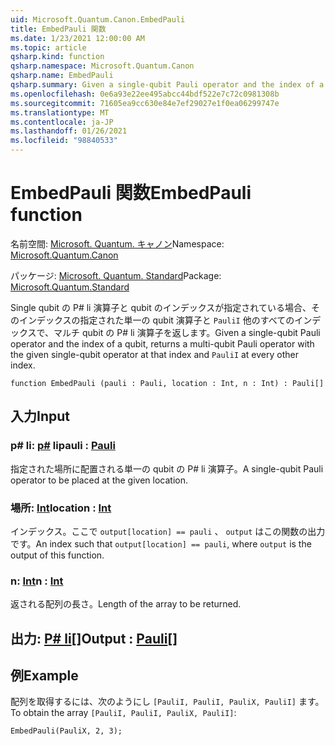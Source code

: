 ```yaml
---
uid: Microsoft.Quantum.Canon.EmbedPauli
title: EmbedPauli 関数
ms.date: 1/23/2021 12:00:00 AM
ms.topic: article
qsharp.kind: function
qsharp.namespace: Microsoft.Quantum.Canon
qsharp.name: EmbedPauli
qsharp.summary: Given a single-qubit Pauli operator and the index of a qubit, returns a multi-qubit Pauli operator with the given single-qubit operator at that index and `PauliI` at every other index.
ms.openlocfilehash: 0e6a93e22ee495abcc44bdf522e7c72c0981308b
ms.sourcegitcommit: 71605ea9cc630e84e7ef29027e1f0ea06299747e
ms.translationtype: MT
ms.contentlocale: ja-JP
ms.lasthandoff: 01/26/2021
ms.locfileid: "98840533"
---
```

# <a name="embedpauli-function"></a><span data-ttu-id="4b8ce-102">EmbedPauli 関数</span><span class="sxs-lookup"><span data-stu-id="4b8ce-102">EmbedPauli function</span></span>

<span data-ttu-id="4b8ce-103">名前空間: [Microsoft. Quantum. キャノン](xref:Microsoft.Quantum.Canon)</span><span class="sxs-lookup"><span data-stu-id="4b8ce-103">Namespace: [Microsoft.Quantum.Canon](xref:Microsoft.Quantum.Canon)</span></span>

<span data-ttu-id="4b8ce-104">パッケージ: [Microsoft. Quantum. Standard](https://nuget.org/packages/Microsoft.Quantum.Standard)</span><span class="sxs-lookup"><span data-stu-id="4b8ce-104">Package: [Microsoft.Quantum.Standard](https://nuget.org/packages/Microsoft.Quantum.Standard)</span></span>


<span data-ttu-id="4b8ce-105">Single qubit の P# li 演算子と qubit のインデックスが指定されている場合、そのインデックスの指定された単一の qubit 演算子と `PauliI` 他のすべてのインデックスで、マルチ qubit の P# li 演算子を返します。</span><span class="sxs-lookup"><span data-stu-id="4b8ce-105">Given a single-qubit Pauli operator and the index of a qubit, returns a multi-qubit Pauli operator with the given single-qubit operator at that index and `PauliI` at every other index.</span></span>

```qsharp
function EmbedPauli (pauli : Pauli, location : Int, n : Int) : Pauli[]
```


## <a name="input"></a><span data-ttu-id="4b8ce-106">入力</span><span class="sxs-lookup"><span data-stu-id="4b8ce-106">Input</span></span>

### <a name="pauli--pauli"></a><span data-ttu-id="4b8ce-107">p# li: [p#](xref:microsoft.quantum.lang-ref.pauli) li</span><span class="sxs-lookup"><span data-stu-id="4b8ce-107">pauli : [Pauli](xref:microsoft.quantum.lang-ref.pauli)</span></span>

<span data-ttu-id="4b8ce-108">指定された場所に配置される単一の qubit の P# li 演算子。</span><span class="sxs-lookup"><span data-stu-id="4b8ce-108">A single-qubit Pauli operator to be placed at the given location.</span></span>


### <a name="location--int"></a><span data-ttu-id="4b8ce-109">場所: [Int](xref:microsoft.quantum.lang-ref.int)</span><span class="sxs-lookup"><span data-stu-id="4b8ce-109">location : [Int](xref:microsoft.quantum.lang-ref.int)</span></span>

<span data-ttu-id="4b8ce-110">インデックス。ここで `output[location] == pauli` 、 `output` はこの関数の出力です。</span><span class="sxs-lookup"><span data-stu-id="4b8ce-110">An index such that `output[location] == pauli`, where `output` is the output of this function.</span></span>


### <a name="n--int"></a><span data-ttu-id="4b8ce-111">n: [Int](xref:microsoft.quantum.lang-ref.int)</span><span class="sxs-lookup"><span data-stu-id="4b8ce-111">n : [Int](xref:microsoft.quantum.lang-ref.int)</span></span>

<span data-ttu-id="4b8ce-112">返される配列の長さ。</span><span class="sxs-lookup"><span data-stu-id="4b8ce-112">Length of the array to be returned.</span></span>



## <a name="output--pauli"></a><span data-ttu-id="4b8ce-113">出力: [P# li](xref:microsoft.quantum.lang-ref.pauli)[]</span><span class="sxs-lookup"><span data-stu-id="4b8ce-113">Output : [Pauli](xref:microsoft.quantum.lang-ref.pauli)[]</span></span>



## <a name="example"></a><span data-ttu-id="4b8ce-114">例</span><span class="sxs-lookup"><span data-stu-id="4b8ce-114">Example</span></span>

<span data-ttu-id="4b8ce-115">配列を取得するには、次のようにし `[PauliI, PauliI, PauliX, PauliI]` ます。</span><span class="sxs-lookup"><span data-stu-id="4b8ce-115">To obtain the array `[PauliI, PauliI, PauliX, PauliI]`:</span></span>

```qsharp
EmbedPauli(PauliX, 2, 3);
```